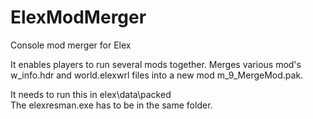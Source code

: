 # ElexModMerger
Console mod merger for Elex

It enables players to run several mods together.
Merges various mod's w_info.hdr and world.elexwrl files into a new mod m_9_MergeMod.pak.

It needs to run this in elex\data\packed\
The elexresman.exe has to be in the same folder.
